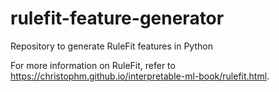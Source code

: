 # rulefit-feature-generator
Repository to generate RuleFit features in Python

For more information on RuleFit, refer to https://christophm.github.io/interpretable-ml-book/rulefit.html.
